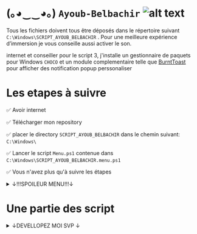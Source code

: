 
# (｡◕‿‿◕｡) ```Ayoub-Belbachir``` <img src="https://images-wixmp-ed30a86b8c4ca887773594c2.wixmp.com/f/4e803fb5-d22d-4b01-8f5e-054041544a26/d2yw9ll-6b1e490c-c880-44bb-ba3b-7c77d34899b7.png?token=eyJ0eXAiOiJKV1QiLCJhbGciOiJIUzI1NiJ9.eyJzdWIiOiJ1cm46YXBwOjdlMGQxODg5ODIyNjQzNzNhNWYwZDQxNWVhMGQyNmUwIiwiaXNzIjoidXJuOmFwcDo3ZTBkMTg4OTgyMjY0MzczYTVmMGQ0MTVlYTBkMjZlMCIsIm9iaiI6W1t7InBhdGgiOiJcL2ZcLzRlODAzZmI1LWQyMmQtNGIwMS04ZjVlLTA1NDA0MTU0NGEyNlwvZDJ5dzlsbC02YjFlNDkwYy1jODgwLTQ0YmItYmEzYi03Yzc3ZDM0ODk5YjcucG5nIn1dXSwiYXVkIjpbInVybjpzZXJ2aWNlOmZpbGUuZG93bmxvYWQiXX0.UYJQmnU7Vy-zPUhySWX1TDCBjNJl-sPxVqfUw-j7Uq0" alt="alt text" width="90" height="whatever">


  [//]: # (<img src="https://user-images.githubusercontent.com/45585937/52410651-fa95b900-2b13-11e9-970e-eff9afd83b23.png" alt="alt text" width="400" height="whatever">)


Tous les fichiers doivent tous être déposés dans le répertoire suivant ```C:\Windows\SCRIPT_AYOUB_BELBACHIR``` . Pour une meilleure expérience d’immersion je vous conseille aussi activer le son.


internet et conseiller pour le script 3, j'installe un gestionnaire de paquets pour Windows ```CHOCO``` et un module complementaire telle que [BurntToast](https://github.com/Windos/BurntToast) pour afficher des notification popup perssonaliser 

# Les etapes à suivre 


  :white_check_mark: Avoir internet

  :white_check_mark: Télécharger mon repository

  :white_check_mark: placer le directory ```SCRIPT_AYOUB_BELBACHIR``` dans le chemin suivant:``` C:\Windows\```

  :white_check_mark: Lancer le script ```Menu.ps1``` contenue dans ```C:\Windows\SCRIPT_AYOUB_BELBACHIR.menu.ps1```

:white_check_mark: Vous n'avez plus qu'à suivre les étapes



  <details><summary>↓!!!SPOILEUR MENU!!!↓</summary>
<img src="./spoilermenu.gif" width="whatever" height="whatever" /></details>

# Une partie des script

  <details><summary>↓DEVELLOPEZ MOI SVP ↓</summary>

# Une partie du script 1
	
Le Script 1 permets : 
	
 
−	D’attribuer une adresse IP en statique au serveur 
	
−	De demander à l’utilisateur de saisir un hostname pour le serveur si non le hostname par défauts seras sélectionner pour renommer le serveur 
	
−	Le script vérifié si le hostname saisie est déjà le nom du serveur si c’est le cas l’ordinateur de ne redémarrera pas par ce que s’est inutile

	
```
Adresse ip en static
$ip = "192.168.1.59"
$prefix = "24"
$GW = "192.168.1.1"
$DNS = "8.8.8.8"

$adapter = (Get-NetAdapter).ifIndex
New-NetIPAddress -IPAddress $ip -PrefixLength $prefix `
-InterfaceIndex $adapter -DefaultGateway $GW
Set-DNSClientServerAddress –InterfaceIndex (Get-NetAdapter).InterfaceIndex –ServerAddresses $DNS

#le script demande a l'utilisateur de saisire un nom pour l'ordinateur si 'non' le pc est est nomer par default il verifie aussi si le nom par defaut ou le nom saisie est deja utiliser
$myhost = [System.Net.Dns]::GetHostName()
$demande = Read-Host -Prompt 'saisir saisiser le nom du pc ? o/n '

$defauthostn = 'AyoubAD'

switch($demande){
          o { $newhostnm = Read-Host -Prompt 'saisir un nom pour votre machine'
          if ($myhost -eq $newhostnm) { 
```


# Le script 2
	
Le Script 2 permets : 
	
	
−	Installer l’active directory 
	
−	Installer le module BurntToast qui permets d’affiche une notification a la fin de l’exécution des scripts 2, 3 et 4.
	
−	Installation du gestionnaire de paquet CHOCO nécessaire pur l’installation de BurntToast
	
−	Créer une forêt pour L’Active Directory
	

```
#mon mots de passe
$monmdpad = ConvertTo-SecureString -String "Btssio92" -AsPlainText -Force
    #bypass securiter pour instalation du module choco et pour burn toast module qui permet la perssonalisation des notifs
Set-ExecutionPolicy Bypass -Scope Process -Force; [System.Net.ServicePointManager]::SecurityProtocol = [System.Net.ServicePointManager]::SecurityProtocol -bor 3072; iex ((New-Object System.Net.WebClient).DownloadString('https://community.chocolatey.org/install.ps1'))
    #instalation du module BurnToast pour perssonaliser les notif 
choco install BurntToast-psmodule -y
    #instalation de l'AD et de la foret
Install-WindowsFeature -Name AD-Domain-Services -IncludeManagementTools 
Install-ADDSForest  `
    -CreateDnsDelegation:$false `
    -DatabasePath "C:\Windows\NTDS" `
    -DomainMode 7 `
    -ForestMode 7 `
    -DomainName "AYOUB.local" `
    -InstallDns:$true `
    -SafeModeAdministratorPassword $monmdpad `
    -NoRebootOnCompletion:$true `
    -SysvolPath "C:\Windows\SYSVOL" `
    -LogPath "C:\Windows\NTDS" `
    -Force:$true
    New-BurntToastNotification -Text "redemarage izi", "l'ordinateur redemarre tout seul dans 40s" -AppLogo C:\Windows\SCRIPT_AYOUB_BELBACHIR\tmp.png
Start-Sleep -s 40
 Restart-Computer -Force
```
	
	
	
	
# Une partie du script 3

Le Script 3 permets : 
	
−	De Vérifier si les OUs de l’Arborescence existe 
	
−	De créer s’est OUs s’ils n’existent pas 

	
	
```
$parentOU = 'OU=FILLIALE,DC=AYOUB,DC=local'

$IT       = 'OU=IT,OU=FILLIALE,DC=AYOUB,DC=local'
$SUPPORT = 'OU=SUPPORT,OU=FILLIALE,DC=AYOUB,DC=local'

Write-Host -ForegroundColor Green "Vérifions si les Unités d'organisation existe"

                    # Vérifions si les Unités d'organisation existe si non créons les
         
if([ADSI]::Exists("LDAP://$parentOU")) {            
        Write-Host  -ForegroundColor GREEN "Filliale existe"            
    }
else {            
        Write-Host  -ForegroundColor RED "FILLIAL n'existe pas,Ne t'inquiète pas je m'occupe de les créer pour toi."   
        New-ADOrganizationalUnit -Name FILLIALE -Path "DC=AYOUB,DC=local"
```


# Une partie du script 4 
	
	
Le Script 4 permets : 
	
−	De créer des utilisateurs depuis un fichier csv s’il n’existe pas
	
−	D’attribuer des mots de passe à ces derniers 
	
−	De triés l’emplacement des utilisateurs selon leurs ID 
	
	

``` 
# instructions quelque soit les choix possibles creation des utilisateur
       else {

              New-ADUser -SamAccountName $Username -UserPrincipalName "$Username@AYOUB.local" -Name "$Prenom $Nom" -GivenName $Prenom -Surname $Nom -Enabled $True -DisplayName "$Nom, $Prenom" -Path $Chemin -AccountPassword (convertto-securestring $Password -AsPlainText -Force)
}
	#2eme partie du scripte 4 le trie

 $Usercsv  = (Get-ADUser $Username).distinguishedName
#la variable recuperer les SamAccountName directement sous format cn=Username,ou=informatique,dc=it-connect,dc=local sans ça on obtient une erreur lors du déplacement de l'objet $Username vers un Ou

If ( $ID -le 500 )  {
        Move-ADObject -Identity  $Usercsv   -TargetPath $OUIT
}
		 If ( $ID -ge 501 ) {
	Move-ADObject -Identity  $Usercsv  -TargetPath $SUPPORT

}
```


```
		                       __       __  ________  _______    ______   ______ 
		                      |  \     /  \|        \|       \  /      \ |      \
		                      | $$\   /  $$| $$$$$$$$| $$$$$$$\|  $$$$$$\ \$$$$$$
		                      | $$$\ /  $$$| $$__    | $$__| $$| $$   \$$  | $$  
		                      | $$$$\  $$$$| $$  \   | $$    $$| $$        | $$  
		                      | $$\$$ $$ $$| $$$$$   | $$$$$$$\| $$   __   | $$  
		                      | $$ \$$$| $$| $$_____ | $$  | $$| $$__/  \ _| $$_ 
		                      | $$  \$ | $$| $$     \| $$  | $$ \$$    $$|   $$ \
		                       \$$      \$$ \$$$$$$$$ \$$   \$$  \$$$$$$  \$$$$$$
		                                                   
```



</details>
